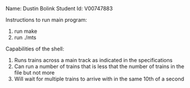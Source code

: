 Name: Dustin Bolink
Student Id: V00747883

Instructions to run main program:
1) run make
2) run ./mts

Capabilities of the shell:
1) Runs trains across a main track as indicated in the specifications
2) Can run a number of trains that is less that the number of trains in the file but not more
3) Will wait for multiple trains to arrive with in the same 10th of a second